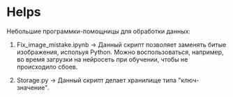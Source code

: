 # Helps
Небольшие программки-помощницы для обработки данных:

1. Fix_image_mistake.ipynb -> Данный скрипт позволяет заменять битые изображения, испольуя Python. Можно воспользоваться, например, во время загрузки на нейросеть при обучении, чтобы не происходило сбоев.

2. Storage.py -> Данный скрипт делает хранилище типа "ключ-значение".
